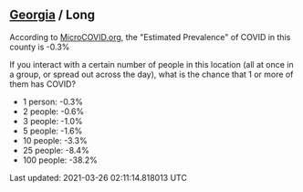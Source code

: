 
## [Georgia](/united-states/georgia) / Long

According to [MicroCOVID.org](http://microcovid.org),
the "Estimated Prevalence" of COVID in this county is -0.3%

If you interact with a certain number of people in this location
(all at once in a group, or spread out across the day), what is the chance that
1 or more of them has COVID?

- 1 person: -0.3%
- 2 people: -0.6%
- 3 people: -1.0%
- 5 people: -1.6%
- 10 people: -3.3%
- 25 people: -8.4%
- 100 people: -38.2%

Last updated: 2021-03-26 02:11:14.818013 UTC

